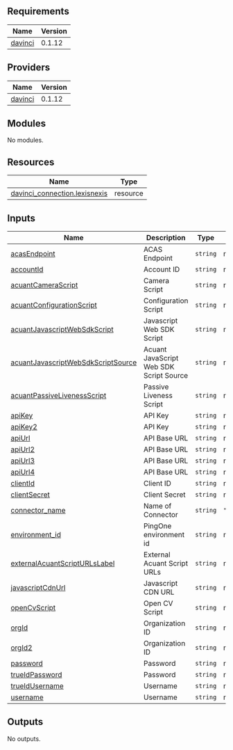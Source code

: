 <!-- BEGIN_TF_DOCS -->
## Requirements

| Name | Version |
|------|---------|
| <a name="requirement_davinci"></a> [davinci](#requirement\_davinci) | 0.1.12 |

## Providers

| Name | Version |
|------|---------|
| <a name="provider_davinci"></a> [davinci](#provider\_davinci) | 0.1.12 |

## Modules

No modules.

## Resources

| Name | Type |
|------|------|
| [davinci_connection.lexisnexis](https://registry.terraform.io/providers/pingidentity/davinci/0.1.12/docs/resources/connection) | resource |

## Inputs

| Name | Description | Type | Default | Required |
|------|-------------|------|---------|:--------:|
| <a name="input_acasEndpoint"></a> [acasEndpoint](#input\_acasEndpoint) | ACAS Endpoint | `string` | n/a | yes |
| <a name="input_accountId"></a> [accountId](#input\_accountId) | Account ID | `string` | n/a | yes |
| <a name="input_acuantCameraScript"></a> [acuantCameraScript](#input\_acuantCameraScript) | Camera Script | `string` | n/a | yes |
| <a name="input_acuantConfigurationScript"></a> [acuantConfigurationScript](#input\_acuantConfigurationScript) | Configuration Script | `string` | n/a | yes |
| <a name="input_acuantJavascriptWebSdkScript"></a> [acuantJavascriptWebSdkScript](#input\_acuantJavascriptWebSdkScript) | Javascript Web SDK Script | `string` | n/a | yes |
| <a name="input_acuantJavascriptWebSdkScriptSource"></a> [acuantJavascriptWebSdkScriptSource](#input\_acuantJavascriptWebSdkScriptSource) | Acuant JavaScript Web SDK Script Source | `string` | n/a | yes |
| <a name="input_acuantPassiveLivenessScript"></a> [acuantPassiveLivenessScript](#input\_acuantPassiveLivenessScript) | Passive Liveness Script | `string` | n/a | yes |
| <a name="input_apiKey"></a> [apiKey](#input\_apiKey) | API Key | `string` | n/a | yes |
| <a name="input_apiKey2"></a> [apiKey2](#input\_apiKey2) | API Key | `string` | n/a | yes |
| <a name="input_apiUrl"></a> [apiUrl](#input\_apiUrl) | API Base URL | `string` | n/a | yes |
| <a name="input_apiUrl2"></a> [apiUrl2](#input\_apiUrl2) | API Base URL | `string` | n/a | yes |
| <a name="input_apiUrl3"></a> [apiUrl3](#input\_apiUrl3) | API Base URL | `string` | n/a | yes |
| <a name="input_apiUrl4"></a> [apiUrl4](#input\_apiUrl4) | API Base URL | `string` | n/a | yes |
| <a name="input_clientId"></a> [clientId](#input\_clientId) | Client ID | `string` | n/a | yes |
| <a name="input_clientSecret"></a> [clientSecret](#input\_clientSecret) | Client Secret | `string` | n/a | yes |
| <a name="input_connector_name"></a> [connector\_name](#input\_connector\_name) | Name of Connector | `string` | `"LexisNexis"` | no |
| <a name="input_environment_id"></a> [environment\_id](#input\_environment\_id) | PingOne environment id | `string` | n/a | yes |
| <a name="input_externalAcuantScriptURLsLabel"></a> [externalAcuantScriptURLsLabel](#input\_externalAcuantScriptURLsLabel) | External Acuant Script URLs | `string` | n/a | yes |
| <a name="input_javascriptCdnUrl"></a> [javascriptCdnUrl](#input\_javascriptCdnUrl) | Javascript CDN URL | `string` | n/a | yes |
| <a name="input_openCvScript"></a> [openCvScript](#input\_openCvScript) | Open CV Script | `string` | n/a | yes |
| <a name="input_orgId"></a> [orgId](#input\_orgId) | Organization ID | `string` | n/a | yes |
| <a name="input_orgId2"></a> [orgId2](#input\_orgId2) | Organization ID | `string` | n/a | yes |
| <a name="input_password"></a> [password](#input\_password) | Password | `string` | n/a | yes |
| <a name="input_trueIdPassword"></a> [trueIdPassword](#input\_trueIdPassword) | Password | `string` | n/a | yes |
| <a name="input_trueIdUsername"></a> [trueIdUsername](#input\_trueIdUsername) | Username | `string` | n/a | yes |
| <a name="input_username"></a> [username](#input\_username) | Username | `string` | n/a | yes |

## Outputs

No outputs.
<!-- END_TF_DOCS -->